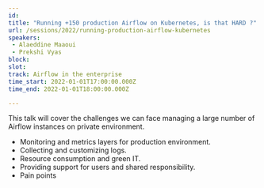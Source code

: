 ```yaml
---
id: 
title: "Running +150 production Airflow on Kubernetes, is that HARD ?"
url: /sessions/2022/running-production-airflow-kubernetes
speakers:
 - Alaeddine Maaoui
 - Prekshi Vyas
block: 
slot: 
track: Airflow in the enterprise
time_start: 2022-01-01T17:00:00.000Z
time_end: 2022-01-01T18:00:00.000Z

---
```


This talk will cover the challenges we can face managing a large number of Airflow instances on private environment.
 
 - Monitoring and metrics layers for production environment. 
 - Collecting and customizing logs.
 - Resource consumption and green IT. 
 - Providing support for users and shared responsibility. 
 - Pain points